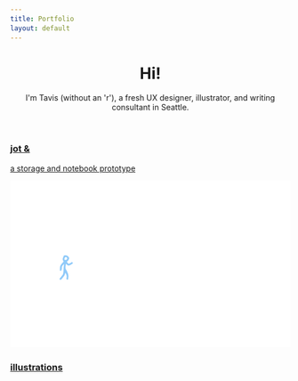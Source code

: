 ```yaml
---
title: Portfolio
layout: default
---
```


<header class="intro"> <!-- introduction -->
  <div class="introContainer">
    <h1 class="introHead display">Hi!</h1>
    <p class="introText">I'm Tavis (without an 'r'), a fresh UX designer, illustrator, and writing consultant in Seattle.</p>
  </div>
</header>

<section class="studies sideMargin" id="projects"> <!-- wrapper for cards -->
  <article class="card project01">
    <a href="project01.html" class="cardLink">
      <h1 class="projText">jot &</h1>
      <p class="projText">a storage and notebook prototype</p>
      <img src="images/netWalk.png" alt="person with phone, walking toward a cloud or tree as a circuitboard spreading into the ground" class="projPic">
    </a>
  </article>

  <article class="card illustration">
    <a href="illustration.html" class="darkLink illustLink">
      <h1>illustrations</h1>
    </a>
  </article>
</section> <!-- end showcase for cards -->

